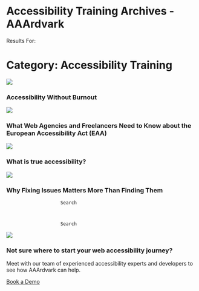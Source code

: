 # Accessibility Training Archives - AAArdvark

Results For:  

# Category: Accessibility Training

 

 

![](https://aaardvarkaccessibility.com/wp-content/uploads/2024/11/6.-Visual-mode_rev-768x512.png) 

### Accessibility Without Burnout

 

![](https://aaardvarkaccessibility.com/wp-content/uploads/2024/11/3.-Too-Much-Work_rev-768x512.png)

### What Web Agencies and Freelancers Need to Know about the European Accessibility Act (EAA)

 

![](https://aaardvarkaccessibility.com/wp-content/uploads/2023/05/4.d-Robust-768x512.png)

### What is true accessibility?

 

![](https://aaardvarkaccessibility.com/wp-content/uploads/2024/11/2.-Project-Management-Tools_rev-768x512.png)

### Why Fixing Issues Matters More Than Finding Them

 

						Search					

 

						Search					

![](https://aaardvarkaccessibility.com/wp-content/uploads/2025/01/triangle-stacked-accent.png)

### Not sure where to start your web accessibility journey?

 

Meet with our team of experienced accessibility experts and developers to see how AAArdvark can help.

 

[Book a Demo](https://aaardvarkaccessibility.com/meet-the-founders/)

